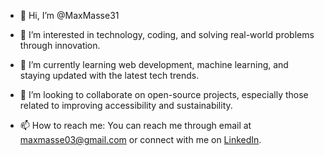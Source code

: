 - 👋 Hi, I’m @MaxMasse31
- 👀 I’m interested in technology, coding, and solving real-world problems through innovation.
- 🌱 I’m currently learning web development, machine learning, and staying updated with the latest tech trends.
- 💞️ I’m looking to collaborate on open-source projects, especially those related to improving accessibility and sustainability.
  
- 📫 How to reach me: You can reach me through email at maxmasse03@gmail.com or connect with me on [LinkedIn](https://www.linkedin.com/in/maxime-masse-a24406167/).
